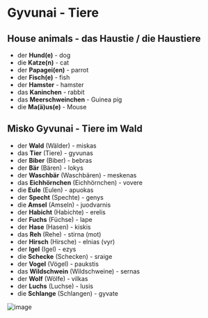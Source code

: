 # Gyvunai - Tiere

## House animals - das Haustie / die Haustiere

- der **Hund(e)** - dog
- die **Katze(n)** - cat
- der **Papagei(en)** - parrot
- der **Fisch(e)** - fish
- der **Hamster** - hamster
- das **Kaninchen** - rabbit
- das **Meerschweinchen** - Guinea pig
- die **Ma(ä)us(e)** - Mouse


## Misko Gyvunai - Tiere im Wald

- der **Wald** (Wälder) - miskas
- das **Tier** (Tiere) - gyvunas
- der **Biber** (Biber) - bebras
- der **Bär** (Bären) - lokys
- der **Waschbär** (Waschbären) - meskenas
- das **Eichhörnchen** (Eichhörnchen) - vovere
- die **Eule** (Eulen) - apuokas
- der **Specht** (Spechte) - genys
- die **Amsel** (Amseln) - juodvarnis
- der **Habicht** (Habichte) - erelis
- der **Fuchs** (Füchse) - lape
- der **Hase** (Hasen) - kiskis
- das **Reh** (Rehe) - stirna (mot)
- der **Hirsch** (Hirsche) - elnias (vyr)
- der **Igel** (Igel) - ezys
- die **Schecke** (Schecken) - sraige
- der **Vogel** (Vögel) - paukstis
- das **Wildschwein** (Wildschweine) - sernas
- der **Wolf** (Wölfe) - vilkas
- der **Luchs** (Luchse) - lusis
- die **Schlange** (Schlangen) - gyvate

![image](https://github.com/user-attachments/assets/859a8a0d-8153-4a72-b34f-0f381bf1664f)


